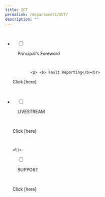 ```yaml
---
title: ICT
permalink: /departments/ICT/
description: ""
---
```

<ul class="jekyllcodex_accordion">

  <li>

    <input type="checkbox" id="accordion1">

    <label for="accordion1">Principal's Foreword</label>

    <div>

			<p> <b> Fault Reporting</b><br>
				
Click [here]

    </div>

</li>
	<li>

    <input type="checkbox" id="accordion2">

    <label for="accordion2">LIVESTREAM</label>

    <div>

Click [here]

    </div>

</li>
	
	<li>

    <input type="checkbox" id="accordion3">

    <label for="accordion3">SUPPORT</label>

    <div>

Click [here]
			
    </div>

</li>
	
</ul>